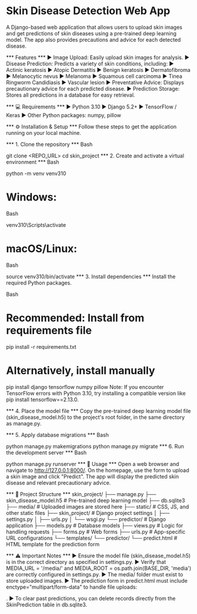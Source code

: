 # Skin Disease Detection Web App 
A Django-based web application that allows users to upload skin images and get predictions of skin diseases using a pre-trained deep learning model. The app also provides precautions and advice for each detected disease.

*** Features ***
▶ Image Upload: Easily upload skin images for analysis.
▶ Disease Prediction: Predicts a variety of skin conditions, including:
▶ Actinic keratosis
▶ Atopic Dermatitis
▶ Benign keratosis
▶ Dermatofibroma
▶ Melanocytic nevus
▶ Melanoma
▶ Squamous cell carcinoma
▶ Tinea Ringworm Candidiasis
▶ Vascular lesion
▶ Preventative Advice: Displays precautionary advice for each predicted disease.
▶ Prediction Storage: Stores all predictions in a database for easy retrieval.

*** 💻 Requirements ***
▶ Python 3.10
▶ Django 5.2+
▶ TensorFlow / Keras
▶ Other Python packages: numpy, pillow

*** ⚙️ Installation & Setup ***
Follow these steps to get the application running on your local machine.

*** 1. Clone the repository ***
Bash

git clone <REPO_URL>
cd skin_project
*** 2. Create and activate a virtual environment ***
Bash

python -m venv venv310
# Windows:

Bash

venv310\Scripts\activate
# macOS/Linux:

Bash

source venv310/bin/activate
*** 3. Install dependencies ***
Install the required Python packages.

Bash

# Recommended: Install from requirements file
pip install -r requirements.txt

# Alternatively, install manually
pip install django tensorflow numpy pillow
Note: If you encounter TensorFlow errors with Python 3.10, try installing a compatible version like pip install tensorflow==2.13.0.

*** 4. Place the model file ***
Copy the pre-trained deep learning model file (skin_disease_model.h5) to the project's root folder, in the same directory as manage.py.

*** 5. Apply database migrations ***
Bash

python manage.py makemigrations
python manage.py migrate
*** 6. Run the development server ***
Bash

python manage.py runserver
*** 🚀 Usage ***
Open a web browser and navigate to http://127.0.0.1:8000/. On the homepage, use the form to upload a skin image and click "Predict". The app will display the predicted skin disease and relevant precautionary advice.

*** 📁 Project Structure ***
skin_project/
├── manage.py
├── skin_disease_model.h5    # Pre-trained deep learning model
├── db.sqlite3
├── media/                   # Uploaded images are stored here
├── static/                  # CSS, JS, and other static files
├── skin_project/            # Django project settings
│   ├── settings.py
│   ├── urls.py
│   └── wsgi.py
└── predictor/               # Django application
    ├── models.py            # Database models
    ├── views.py             # Logic for handling requests
    ├── forms.py             # Web forms
    ├── urls.py              # App-specific URL configurations
    └── templates/
        └── predictor/
            └── predict.html # HTML template for the prediction form

*** ⚠️ Important Notes ***
▶ Ensure the model file (skin_disease_model.h5) is in the correct directory as specified in settings.py.
▶ Verify that MEDIA_URL = '/media/' and MEDIA_ROOT = os.path.join(BASE_DIR, 'media') are correctly configured in settings.py.
▶ The media/ folder must exist to store uploaded images.
▶ The prediction form in predict.html must include enctype="multipart/form-data" to handle file uploads: <form method="POST" enctype="multipart/form-data">.
▶ To clear past predictions, you can delete records directly from the SkinPrediction table in db.sqlite3.
